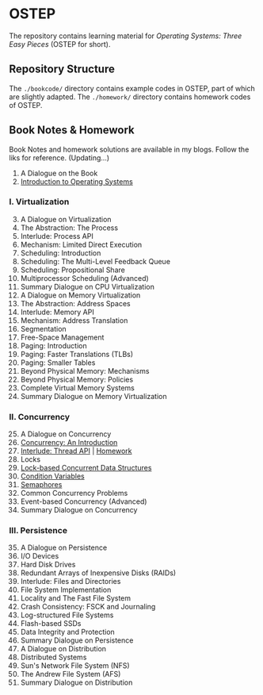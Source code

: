 # OSTEP

The repository contains learning material for *Operating Systems: Three Easy Pieces* (OSTEP for short). 

## Repository Structure

The `./bookcode/` directory contains example codes in OSTEP, part of which are slightly adapted. The `./homework/` directory contains homework codes of OSTEP.

## Book Notes & Homework

Book Notes and homework solutions are available in my blogs. Follow the liks for reference. (Updating...)

1. A Dialogue on the Book
2. [Introduction to Operating Systems](https://kristoff-starling.github.io/2022/03/22/OSTEP/OSTEP%20Chapter%2002%20-%20Introduction%20to%20Operating%20Systems/)

### I. Virtualization

3. A Dialogue on Virtualization
4. The Abstraction: The Process
5. Interlude: Process API
6. Mechanism: Limited Direct Execution
7. Scheduling: Introduction
8. Scheduling: The Multi-Level Feedback Queue
9. Scheduling: Propositional Share
10. Multiprocessor Scheduling (Advanced)
11. Summary Dialogue on CPU Virtualization
12. A Dialogue on Memory Virtualization
13. The Abstraction: Address Spaces
14. Interlude: Memory API
15. Mechanism: Address Translation
16. Segmentation
17. Free-Space Management
18. Paging: Introduction
19. Paging: Faster Translations (TLBs)
20. Paging: Smaller Tables
21. Beyond Physical Memory: Mechanisms
22. Beyond Physical Memory: Policies
23. Complete Virtual Memory Systems
24. Summary Dialogue on Memory Virtualization

### II. Concurrency

25. A Dialogue on Concurrency
26. [Concurrency: An Introduction](https://kristoff-starling.github.io/2022/02/26/OSTEP/OSTEP%20Chapter%2026%20-%20Concurrency%20An%20Introduction/)
27. [Interlude: Thread API](https://kristoff-starling.github.io/2022/02/25/OSTEP/OSTEP%20Chapter%2027%20-%20Interlude%20-%20Thread%20API/) | [Homework](https://kristoff-starling.github.io/2022/02/25/OSTEP/OSTEP%20Homework%2027/)
28. Locks
29. [Lock-based Concurrent Data Structures](https://kristoff-starling.github.io/2022/02/23/OSTEP/OSTEP%20Chapter%2029%20-%20Lock-based%20Concurrent%20Data%20Structures/)
30. [Condition Variables](https://kristoff-starling.github.io/2022/02/22/OSTEP/OSTEP%20Chapter%2030%20-%20Condition%20Variables/)
31. [Semaphores](https://kristoff-starling.github.io/2022/02/21/OSTEP/OSTEP%20Chapter%2031%20-%20Semaphores/)
32. Common Concurrency Problems
33. Event-based Concurrency (Advanced)
34. Summary Dialogue on Concurrency

### III. Persistence

35. A Dialogue on Persistence
36. I/O Devices
37. Hard Disk Drives
38. Redundant Arrays of Inexpensive Disks (RAIDs)
39. Interlude: Files and Directories
40. File System Implementation
41. Locality and The Fast File System
42. Crash Consistency: FSCK and Journaling
43. Log-structured File Systems
44. Flash-based SSDs
45. Data Integrity and Protection
46. Summary Dialogue on Persistence
47. A Dialogue on Distribution
48. Distributed Systems
49. Sun's Network File System (NFS)
50. The Andrew File System (AFS)
51. Summary Dialogue on Distribution

